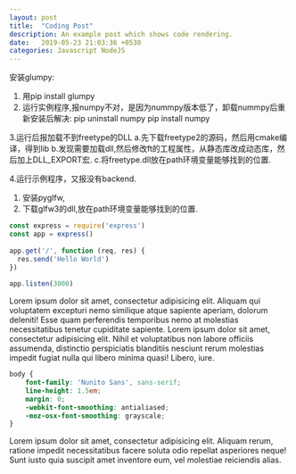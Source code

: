 ```yaml
---
layout: post
title:  "Coding Post"
description: An example post which shows code rendering.
date:   2019-05-23 21:03:36 +0530
categories: Javascript NodeJS
---
```


安装glumpy:
1. 用pip install glumpy
2. 运行实例程序,报numpy不对，是因为nummpy版本低了，卸载nummpy后重新安装后解决:
pip uninstall numpy
pip install numpy

3.运行后报加载不到freetype的DLL
a.先下载freetype2的源码，然后用cmake编译，得到lib
b.发现需要加载dll,然后修改ft的工程属性，从静态库改成动态库，然后加上DLL_EXPORT宏.
c.将freetype.dll放在path环境变量能够找到的位置.

4.运行示例程序，又报没有backend.
1. 安装pyglfw,
2. 下载glfw3的dll,放在path环境变量能够找到的位置.

```javascript
const express = require('express')
const app = express()
 
app.get('/', function (req, res) {
  res.send('Hello World')
})
 
app.listen(3000)
```

Lorem ipsum dolor sit amet, consectetur adipisicing elit. Aliquam qui voluptatem excepturi nemo similique atque sapiente aperiam, dolorum deleniti! Esse quam perferendis temporibus nemo at molestias necessitatibus tenetur cupiditate sapiente. Lorem ipsum dolor sit amet, consectetur adipisicing elit. Nihil et voluptatibus non labore officiis assumenda, distinctio perspiciatis blanditiis nesciunt rerum molestias impedit fugiat nulla qui libero minima quasi! Libero, iure.

```scss
body {
	font-family: 'Nunito Sans', sans-serif;
	line-height: 1.5em;
	margin: 0;
	-webkit-font-smoothing: antialiased;
	-moz-osx-font-smoothing: grayscale;
}
```
Lorem ipsum dolor sit amet, consectetur adipisicing elit. Aliquam rerum, ratione impedit necessitatibus facere soluta odio repellat asperiores neque! Sunt iusto quia suscipit amet inventore eum, vel molestiae reiciendis alias.